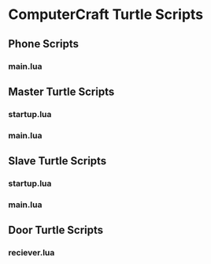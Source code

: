 # **ComputerCraft Turtle Scripts**

## Phone Scripts
### main.lua  

## Master Turtle Scripts
### startup.lua
### main.lua  

## Slave Turtle Scripts
### startup.lua
### main.lua  

## Door Turtle Scripts
### reciever.lua  